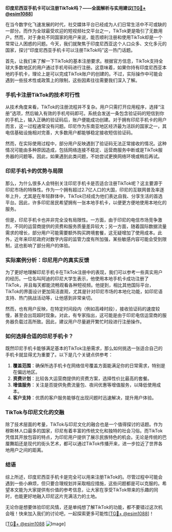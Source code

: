 **印度尼西亚手机卡可以注册TikTok吗？——全面解析与实用建议[[TG💪+ @esim1088](https://t.me/s/esim1088)]**

在当今数字化飞速发展的时代，社交媒体平台已经成为人们日常生活中不可或缺的一部分。而作为全球最受欢迎的短视频社交平台之一，TikTok更是吸引了无数用户。然而，对于身处不同国家的用户来说，能否顺利注册和使用TikTok却是一个常常让人困惑的问题。今天，我们就聚焦于印度尼西亚这个人口众多、文化多元的国家，探讨“印度尼西亚手机卡可以注册TikTok吗”这一热门话题。

首先，让我们来了解一下TikTok的基本注册要求。根据官方信息，TikTok支持全球大多数地区的用户通过手机号码进行注册。这意味着，如果你持有印度尼西亚本地的手机卡，理论上是可以完成TikTok账户的创建的。不过，实际操作中可能会遇到一些技术性或政策上的限制，这些因素往往需要我们深入了解。

### 手机卡注册TikTok的技术可行性

从技术角度来看，TikTok的注册流程并不复杂。用户只需打开应用程序，选择“注册”选项，然后输入有效的手机号码即可。系统会发送一条包含验证码的短信到你的手机上，输入正确的验证码后，账户便能成功创建。对于拥有印尼手机卡的用户而言，这一过程通常没有问题。印尼作为东南亚地区经济最为活跃的国家之一，其电信基础设施相对完善，大多数用户都能够稳定接收短信验证码。

然而，在实际使用过程中，部分用户反映遇到了验证码无法正常接收的情况。这种情况可能由多种原因造成，包括网络连接不稳定、运营商服务中断或是TikTok服务器的问题等。因此，如果遇到此类问题，不妨尝试更换网络环境或稍后再试。

### 印尼手机卡的优势与局限

那么，为什么很多人会特别关注印尼手机卡是否适合注册TikTok呢？这主要源于印尼市场的特殊性。作为一个拥有超过2.7亿人口的大国，印尼的互联网普及率逐年上升，尤其是在年轻群体中，TikTok已经成为他们表达自我、分享生活的首选平台。因此，许多印尼居民希望拥有一张本地手机卡，以便更方便地使用本地化的服务。

但是，印尼手机卡也并非完全没有局限性。一方面，由于印尼的电信市场竞争激烈，不同的运营商提供的资费和服务质量差异较大；另一方面，随着国际数据流量需求的增长，部分用户可能需要额外购买跨境套餐，这无疑增加了使用成本。此外，近年来印尼政府对数字内容的监管力度有所加强，某些敏感内容可能会受到限制，这也影响了部分用户的体验。

### 实际案例分析：印尼用户的真实反馈

为了更好地理解印尼手机卡在TikTok注册中的表现，我们可以参考一些真实用户的经历。一位名叫阿迪的印尼大学生表示，他使用本地手机卡成功注册了TikTok，并且每天都能流畅观看各种短视频。他提到，相比其他国际平台，TikTok的界面设计更加简洁直观，尤其是针对印尼市场的本地化功能，如印尼语支持、热门挑战活动等，让他感到非常亲切。

然而，也有用户反映，在特定时间段内（例如高峰时段），接收验证码的速度较慢，甚至会出现超时现象。对此，有专家指出，这可能是由于印尼电信运营商的服务器负载过高所致。因此，建议用户尽量避开繁忙时段进行注册操作。

### 如何选择合适的印尼手机卡？

既然印尼手机卡能够满足基本的TikTok注册需求，那么如何挑选一张适合自己的手机卡就显得尤为重要了。以下是几个关键点供参考：

1. **覆盖范围**：确保所选手机卡在网络信号覆盖方面能满足你的日常需求，特别是在偏远地区。
2. **资费计划**：比较各大运营商提供的资费方案，选择性价比最高的套餐。
3. **增值服务**：关注是否提供免费流量包、夜间优惠等增值服务，以降低使用成本。
4. **客户支持**：优质的客户服务能够在出现问题时迅速解决，提升用户体验。

### TikTok与印尼文化的交融

除了技术层面的考量，TikTok与印尼文化的融合也是一个值得探讨的话题。作为穆斯林人口最多的国家，印尼有着丰富的传统文化和独特的社会习俗。而TikTok凭借其开放包容的特点，为印尼用户提供了展示民族特色的机会。无论是传统的巴厘舞蹈还是现代的街头艺术，都可以通过TikTok传播开来，进一步拉近了世界各地用户之间的距离。

### 结语

综上所述，印度尼西亚手机卡是完全可以用来注册TikTok的。尽管过程中可能会遇到一些小麻烦，但只要合理规划并采取相应措施，这些问题都是可以克服的。希望本文能为大家提供有价值的参考信息，让大家在享受TikTok带来的乐趣的同时，也能更好地融入印尼这片充满活力的土地。

无论你是想要体验印尼风情，还是单纯想了解TikTok的功能，都不要错过这次机会哦！快来加入我们的讨论吧，一起探索更多可能性[[TG💪+ @esim1088](https://t.me/s/esim1088)]！

[[TG💪+ @esim1088](https://t.me/s/esim1088) ![Image](https://i.postimg.cc/4NQfJmqS/Snipaste-2025-05-13-00-14-12.png)]